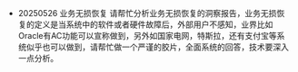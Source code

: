 - 20250526 业务无损恢复
请帮忙分析业务无损恢复的洞察报告，业务无损恢复的定义是当系统中的软件或者硬件故障后，外部用户不感知，业界比如Oracle有AC功能可以宣称做到，另外如国家电网，特斯拉，还有支付宝等系统似乎也可以做到，请帮忙做一个严谨的胶片，全面系统的回答，技术要深入一点分析。

